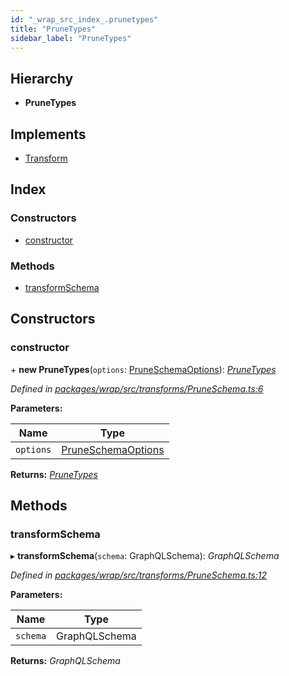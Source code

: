 ```yaml
---
id: "_wrap_src_index_.prunetypes"
title: "PruneTypes"
sidebar_label: "PruneTypes"
---
```


## Hierarchy

* **PruneTypes**

## Implements

* [Transform](/docs/api/interfaces/_utils_src_index_.transform)

## Index

### Constructors

* [constructor](_wrap_src_index_.prunetypes.md#constructor)

### Methods

* [transformSchema](_wrap_src_index_.prunetypes.md#transformschema)

## Constructors

###  constructor

\+ **new PruneTypes**(`options`: [PruneSchemaOptions](/docs/api/interfaces/_utils_src_index_.pruneschemaoptions)): *[PruneTypes](_wrap_src_index_.prunetypes)*

*Defined in [packages/wrap/src/transforms/PruneSchema.ts:6](https://github.com/ardatan/graphql-tools/blob/master/packages/wrap/src/transforms/PruneSchema.ts#L6)*

**Parameters:**

Name | Type |
------ | ------ |
`options` | [PruneSchemaOptions](/docs/api/interfaces/_utils_src_index_.pruneschemaoptions) |

**Returns:** *[PruneTypes](_wrap_src_index_.prunetypes)*

## Methods

###  transformSchema

▸ **transformSchema**(`schema`: GraphQLSchema): *GraphQLSchema*

*Defined in [packages/wrap/src/transforms/PruneSchema.ts:12](https://github.com/ardatan/graphql-tools/blob/master/packages/wrap/src/transforms/PruneSchema.ts#L12)*

**Parameters:**

Name | Type |
------ | ------ |
`schema` | GraphQLSchema |

**Returns:** *GraphQLSchema*
